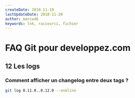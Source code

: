 ```yaml
---
createDate: 2018-11-19
lastUpdateDate: 2018-11-20
author: marco46
keywords: lnk, raccourci, fichier
---
```


# FAQ Git pour developpez.com

## 12 Les logs

### Comment afficher un changelog entre deux tags ?

```bash
git log 0.11.0..0.12.0 --oneline
```
